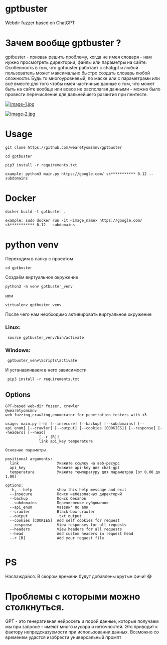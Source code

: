 # gptbuster
Webdir fuzzer based on ChatGPT


# Зачем вообще gptbuster ?

gptbuster - призван решить проблему, когда не имея словаря - нам нужно просмотреть директории, файлы или параметры на сайте. Особенность в том, что gptbuster работает с chatgpt и любой пользователь может максимально быстро создать словарь любой сложности. Будь то многоуровневый, по маске или с параметрами или всё вместе для того чтобы имея частичные данные о том, что может быть на сайте вообще или вовсе не располагая данными - можно было провести перечисление для дальнейшего развития при пентесте. 


[![image-1.jpg](https://i.postimg.cc/RhQQrVjt/image-1.jpg)](https://postimg.cc/y3xScB66)


[![image-2.jpg](https://i.postimg.cc/W4jWtC7T/image-2.jpg)](https://postimg.cc/TK7q4kS4)



# Usage

```
git clone https://github.com/wearetyomsmnv/gptbuster
```
```
cd gptbuster
```
```
pip3 install -r requirements.txt
```

```
example: python3 main.py https://google.com/ sk*********** 0.12 --subdomains
```


# Docker

```
docker build -t gptbuster . 
```

```
example: sudo docker run -it <image_name> https://google.com/ sk*********** 0.12 --subdomains
```


# python venv

Переходим в папку с проектом
```
cd gptbuster
```

Создаём виртуальное окружение
```
python3 -m venv gptbuster_venv
```

или

```
virtualenv gptbuster_venv
```


После чего нам необходимо активировать виртуальное окружение

### Linux:
```
 source gptbuster_venv/bin/activate
```

### Windows:

```
 gptbuster_venv\Scripts\activate
```


И устанавливаем в него зависимости

```
 pip3 install -r requirements.txt
```



## Options


```
GPT-based web-dir fuzzer, crawler
@wearetyomsmnv
web fuzzing,crawling,enumerator for penetration testers with <3

usage: main.py [-h] [--insecure] [--backup] [--subdomains] [--api_enum] [--crawler] [--output] [--cookies [COOKIES]] [--response] [--headers] [--head]
               [--r [R]]
               link api_key temperature

Основные параметры

positional arguments:
  link                 Укажите ссылку на веб-ресурс
  api_key              Укажите api-key для chat-gpt
  temperature          Укажите температуру для параметров [от 0.00 до 1.00]

options:
  -h, --help           show this help message and exit
  --insecure           Поиск небезопасных директорий
  --backup             Поиск бекапов
  --subdomains         Перечисление субдоменов
  --api_enum           Фаззинг по апи
  --crawler            Black-box crawler
  --output             .txt output
  --cookies [COOKIES]  Add self cookies for request
  --response           View responses for all requests
  --headers            View headers for all requests
  --head               Add custom headers in request head
  --r [R]              Add your request file


```

# PS

Наслаждайся. В скором времени будут добавлены крутые фичи! :joy:

# Проблемы с которыми можно столкнуться.

GPT - это генеративная нейросеть и порой данные, которые получаем мы при запросе - имеют много мусора и неточностей. Это приводит к фактору непредсказуемости при использовании данных. Возможно со временем удастся изобрести универсальный промпт
